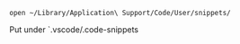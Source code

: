 `open ~/Library/Application\ Support/Code/User/snippets/`

Put under `.vscode/<language-name>.code-snippets
